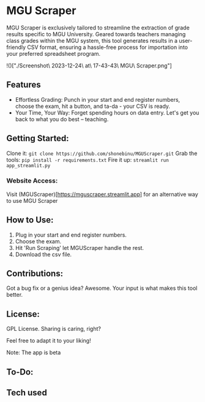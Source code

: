 # MGU Scraper

MGU Scraper is exclusively tailored to streamline the extraction of grade results specific to MGU University. Geared towards teachers managing class grades within the MGU system, this tool generates results in a user-friendly CSV format, ensuring a hassle-free process for importation into your preferred spreadsheet program.

!()["./Screenshot\ 2023-12-24\ at\ 17-43-43\ MGU\ Scraper.png"]
## Features 
- Effortless Grading: Punch in your start and end register numbers, choose the exam, hit a button, and ta-da - your CSV is ready.
- Your Time, Your Way: Forget spending hours on data entry. Let's get you back to what you do best – teaching.

## Getting Started:
Clone it: ```git clone https://github.com/shonebinu/MGUScraper.git```
Grab the tools: ```pip install -r requirements.txt```
Fire it up: ```streamlit run app_streamlit.py```

### Website Access:
Visit (MGUScraper)[https://mguscraper.streamlit.app] for an alternative way to use MGU Scraper

## How to Use:
1. Plug in your start and end register numbers.
2. Choose the exam.
3. Hit 'Run Scraping' let MGUScraper handle the rest.
4. Download the csv file.

## Contributions:
Got a bug fix or a genius idea? Awesome. Your input is what makes this tool better.

## License:
GPL License. Sharing is caring, right?

Feel free to adapt it to your liking!

Note: The app is beta

## To-Do:

## Tech used
